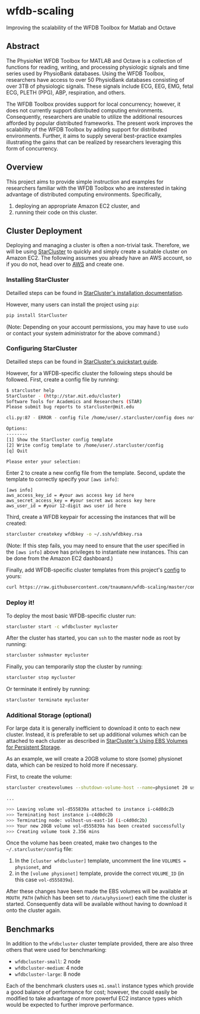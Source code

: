 wfdb-scaling
============

Improving the scalability of the WFDB Toolbox for Matlab and Octave


Abstract
--------
The PhysioNet WFDB Toolbox for MATLAB and Octave is a collection of functions for reading, writing, and processing physiologic signals and time series used by PhysioBank databases. Using the WFDB Toolbox, researchers have access to over 50 PhysioBank databases consisting of over 3TB of physiologic signals. These signals include ECG, EEG, EMG, fetal ECG, PLETH (PPG), ABP, respiration, and others. 

The WFDB Toolbox provides support for local concurrency; however, it does not currently support distributed computing environments. Consequently, researchers are unable to utilize the additional resources afforded by popular distributed frameworks. The present work improves the scalability of the WFDB Toolbox by adding support for distributed environments. Further, it aims to supply several best-practice examples illustrating the gains that can be realized by researchers leveraging this form of concurrency.


Overview
--------
This project aims to provide simple instruction and examples for researchers familiar with the WFDB Toolbox who are insterested in taking advantage of distributed computing environments. Specifically,

1. deploying an appropriate Amazon EC2 cluster, and
2. running their code on this cluster.


Cluster Deployment
------------------
Deploying and managing a cluster is often a non-trivial task. Therefore, we will be using [StarCluster](http://star.mit.edu/cluster) to quickly and simply create a suitable cluster on Amazon EC2. The following assumes you already have an AWS account, so if you do not, head over to [AWS](http://aws.amazon.com/) and create one.


### Installing StarCluster
Detailled steps can be found in [StarCluster's installation documentation](http://star.mit.edu/cluster/docs/latest/installation.html). 

However, many users can install the project using `pip`:

```sh
pip install StarCluster
```

(Note: Depending on your account permissions, you may have to use `sudo` or contact your system administrator for the above command.)

### Configuring StarCluster
Detailled steps can be found in [StarCluster's quickstart guide](http://star.mit.edu/cluster/docs/latest/quickstart.html). 

However, for a WFDB-specific cluster the following steps should be followed. First, create a config file by running:
```sh
$ starcluster help
StarCluster - (http://star.mit.edu/cluster)
Software Tools for Academics and Researchers (STAR)
Please submit bug reports to starcluster@mit.edu

cli.py:87 - ERROR - config file /home/user/.starcluster/config does not exist

Options:
--------
[1] Show the StarCluster config template
[2] Write config template to /home/user/.starcluster/config
[q] Quit

Please enter your selection:
```
Enter 2 to create a new config file from the template. Second, update the template to correctly specify your `[aws info]`:

```
[aws info]
aws_access_key_id = #your aws access key id here
aws_secret_access_key = #your secret aws access key here
aws_user_id = #your 12-digit aws user id here
```

Third, create a WFDB keypair for accessing the instances that will be created:

```sh
starcluster createkey wfdbkey -o ~/.ssh/wfdbkey.rsa
```

(Note: If this step fails, you may need to ensure that the user specified in the `[aws info]` above has privileges to instantiate new instances. This can be done from the Amazon EC2 dashboard.)

Finally, add WFDB-specific cluster templates from this project's [config](config) to yours:

```sh
curl https://raw.githubusercontent.com/tnaumann/wfdb-scaling/master/config >> ~/.starcluster/config
```

### Deploy it!
To deploy the most basic WFDB-specific cluster run:

```sh
starcluster start -c wfdbcluster mycluster
```

After the cluster has started, you can `ssh` to the master node as root by running:

```sh
starcluster sshmaster mycluster
```

Finally, you can temporarily stop the cluster by running:

```sh
starcluster stop mycluster
```

Or terminate it entirely by running:

```sh
starcluster terminate mycluster
```

### Additional Storage (optional)
For large data it is generally inefficient to download it onto to each new cluster. Instead, it is preferable to set up additional volumes which can be attached to each cluster as described in [StarCluster's Using EBS Volumes for Persistent Storage](http://star.mit.edu/cluster/docs/latest/manual/volumes.html).

As an example, we will create a 20GB volume to store (some) physionet data, which can be resized to hold more if necessary. 

First, to create the volume:
```sh
starcluster createvolumes --shutdown-volume-host --name=physionet 20 us-east-1d

...

>>> Leaving volume vol-d555839a attached to instance i-c4d0dc2b
>>> Terminating host instance i-c4d0dc2b
>>> Terminating node: volhost-us-east-1d (i-c4d0dc2b)
>>> Your new 20GB volume vol-d555839a has been created successfully
>>> Creating volume took 2.356 mins
```

Once the volume has been created, make two changes to the `~/.starcluster/config` file:
1. In the `[cluster wfdbcluster]` template, uncomment the line `VOLUMES = physionet`, and
2. in the `[volume physionet]` template, provide the correct `VOLUME_ID` (in this case `vol-d555839a`).

After these changes have been made the EBS volumes will be available at `MOUTH_PATH` (which has been set to `/data/physionet`) each time the cluster is started. Consequently data will be available without having to download it onto the cluster again.


Benchmarks
----------
In addition to the `wfdbcluster` cluster template provided, there are also three others that were used for benchmarking:
  * `wfdbcluster-small`: 2 node
  * `wfdbcluster-medium`: 4 node
  * `wfdbcluster-large`: 8 node

Each of the benchmark clusters uses `m1.small` instance types which provide a good balance of performance for cost; however, the could easily be modified to take advantage of more powerful EC2 instance types which would be expected to further improve performance.


